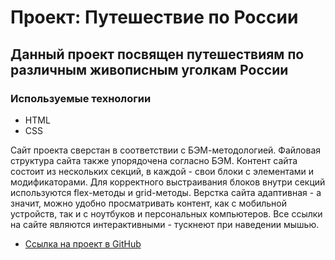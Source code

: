 # Проект: Путешествие по России

## Данный проект посвящен путешествиям по различным живописным уголкам России

### Используемые технологии
* HTML
* CSS

Сайт проекта сверстан в соответствии с БЭМ-методологией. Файловая структура сайта также упорядочена согласно БЭМ. Контент сайта состоит из нескольких секций, в каждой - свои блоки с элементами и модификаторами. Для корректного выстраивания блоков внутри секций используются flex-методы и grid-методы. Верстка сайта адаптивная - а значит, можно удобно просматривать контент, как с мобильной устройств, так и с ноутбуков и персональных компьютеров. Все ссылки на сайте являются интерактивными - тускнеют при наведении мышью.


* [Ссылка на проект в GitHub](https://bogdanmarkovsky.github.io/)


